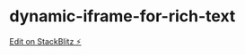 # dynamic-iframe-for-rich-text

[Edit on StackBlitz ⚡️](https://stackblitz.com/edit/dynamic-iframe-for-rich-text)